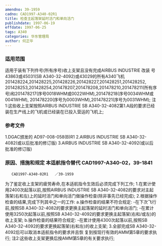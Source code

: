 ```yaml
---
amendno: 39-1959
cadno: CAD1997-A340-02R1
title: 检查主起落架延时活门和单向活门
publishdate: 1997-06-19
effdate: 1997-06-25
tags: A340
categories: 华东管理局
author: 何正华
---
```


### 适用范围 
适用于装有下列件号(所有序号)收上支架且没有完成AIRBUS INDUSTRIE 改装 号43863或45031(SB A340-32-4092)或43029的所有A340飞机 201428224,201428225,201428226,201428227,201428251,201428252, 201428253,201428254,201478207,201478208,201478210,201478211(所有序号)和201478217(序号0018WHM或0022WHM),201478218(序号0034WHM或0041WHM), 201478220(序号为0003WHM),201478221(序号为0031WHM);
注1:这些收上支架按照AIRBUS INDUSTRIE SB A340-32-4082第1.A段的要求已经装在生产线上的飞机或已经装在已投入营运的飞机上;

<!--more-->
### 参考文件
1.DGAC颁发的 AD97-008-058(B)R1 
    2.AIRBUS INDUSTRIE SB A340-32-4082(或以后批准的修订版) 
    3.AIRBUS INDUSTRIE SB A340-32-4092(或以后批准的修订版)

### 原因、措施和规定 本适航指令替代 CAD1997-A340-02，39-1841 
       CAD1997-A340-02R1   ／39-1959 
为了鉴定收上支架的疲劳寿命,在本适航指令生效后必须完成下列工作; 
    1.在累计使用2400次起落以前,按照AIRBUS INDUSTRIE SB A340-32-4082的要求对主起落架(右和左)上的延时活门和单向活门做操作检查(除非事先已经完成); 
    2.根据操作检查的结果,完成下列其中之一的工作: 
a.操作检查的结果不符合规定:       -在下次飞行前,按照SB A340-32-4082的要求更换主起落架的延时活门和单向活门; 
      -在累计使用3250次起落以前,按照SB A340-32-4092的要求更换主起落架(右和/或左)的收上支架; 
b.操作检查的结果符合规定: 
      -在累计使用4300次起落以前,按照SB A340-32-4092的要求更换起落架(右和左)的收上支架; 
    3.全部完成SB A340-32-4092后可以取消本适航指令的要求并且恢
复到按现行有效的AMM第5章的要求执行;    注2:这些收上支架更换后按AMM第5章的有关要求执行; 

